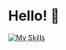 # Hello! 👋
[![My Skills](https://skillicons.dev/icons?i=js,html,css,react,supabase,neovim,ps,ai,vercel,figma,blender,bash,cmake,cpp)](https://skillicons.dev)
